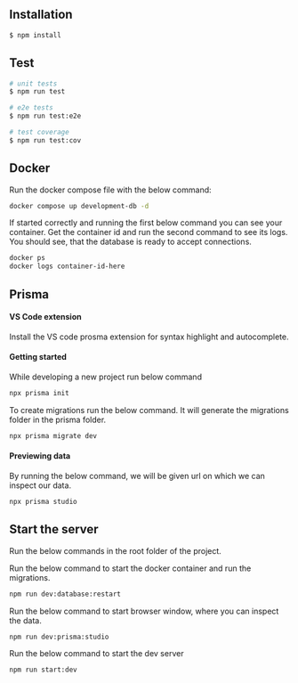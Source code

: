 ## Installation

```bash
$ npm install
```

## Test

```bash
# unit tests
$ npm run test

# e2e tests
$ npm run test:e2e

# test coverage
$ npm run test:cov
```

## Docker

Run the docker compose file with the below command:

```bash
docker compose up development-db -d
```

If started correctly and running the first below command you can see your container. Get the container id and run the second command to see its logs. You should see, that the database is ready to accept connections.

```bash
docker ps
docker logs container-id-here
```

## Prisma

#### VS Code extension

Install the VS code prosma extension for syntax highlight and autocomplete.

#### Getting started

While developing a new project run below command

```bash
npx prisma init
```

To create migrations run the below command. It will generate the migrations folder in the prisma folder.

```bash
npx prisma migrate dev
```

#### Previewing data

By running the below command, we will be given url on which we can inspect our data.

```bash
npx prisma studio
```

## Start the server

Run the below commands in the root folder of the project.

Run the below command to start the docker container and run the migrations.

```bash
npm run dev:database:restart
```

Run the below command to start browser window, where you can inspect the data.

```bash
npm run dev:prisma:studio
```

Run the below command to start the dev server

```bash
npm run start:dev
```
